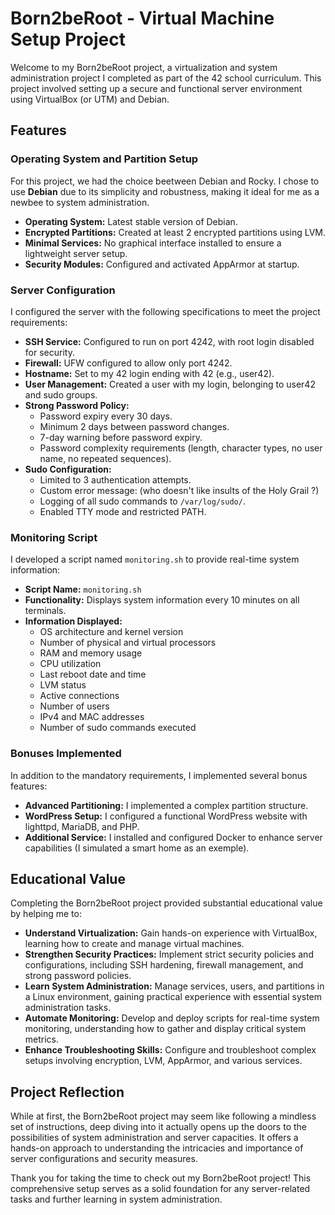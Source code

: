 # Born2beRoot - Virtual Machine Setup Project

Welcome to my Born2beRoot project, a virtualization and system administration project I completed as part of the 42 school curriculum. This project involved setting up a secure and functional server environment using VirtualBox (or UTM) and Debian.

## Features

### Operating System and Partition Setup
For this project, we had the choice beetween Debian and Rocky. I chose to use **Debian** due to its simplicity and robustness, making it ideal for me as a newbee to system administration.
- **Operating System:** Latest stable version of Debian.
- **Encrypted Partitions:** Created at least 2 encrypted partitions using LVM.
- **Minimal Services:** No graphical interface installed to ensure a lightweight server setup.
- **Security Modules:** Configured and activated AppArmor at startup.

### Server Configuration
I configured the server with the following specifications to meet the project requirements:
- **SSH Service:** Configured to run on port 4242, with root login disabled for security.
- **Firewall:** UFW configured to allow only port 4242.
- **Hostname:** Set to my 42 login ending with 42 (e.g., user42).
- **User Management:** Created a user with my login, belonging to user42 and sudo groups.
- **Strong Password Policy:**
  - Password expiry every 30 days.
  - Minimum 2 days between password changes.
  - 7-day warning before password expiry.
  - Password complexity requirements (length, character types, no user name, no repeated sequences).
- **Sudo Configuration:**
  - Limited to 3 authentication attempts.
  - Custom error message: (who doesn't like insults of the Holy Grail ?)
  - Logging of all sudo commands to `/var/log/sudo/`.
  - Enabled TTY mode and restricted PATH.

### Monitoring Script
I developed a script named `monitoring.sh` to provide real-time system information:
- **Script Name:** `monitoring.sh`
- **Functionality:** Displays system information every 10 minutes on all terminals.
- **Information Displayed:**
  - OS architecture and kernel version
  - Number of physical and virtual processors
  - RAM and memory usage
  - CPU utilization
  - Last reboot date and time
  - LVM status
  - Active connections
  - Number of users
  - IPv4 and MAC addresses
  - Number of sudo commands executed

### Bonuses Implemented
In addition to the mandatory requirements, I implemented several bonus features:
- **Advanced Partitioning:** I implemented a complex partition structure.
- **WordPress Setup:** I configured a functional WordPress website with lighttpd, MariaDB, and PHP.
- **Additional Service:** I installed and configured Docker to enhance server capabilities (I simulated a smart home as an exemple).

## Educational Value

Completing the Born2beRoot project provided substantial educational value by helping me to:

- **Understand Virtualization:** Gain hands-on experience with VirtualBox, learning how to create and manage virtual machines.
- **Strengthen Security Practices:** Implement strict security policies and configurations, including SSH hardening, firewall management, and strong password policies.
- **Learn System Administration:** Manage services, users, and partitions in a Linux environment, gaining practical experience with essential system administration tasks.
- **Automate Monitoring:** Develop and deploy scripts for real-time system monitoring, understanding how to gather and display critical system metrics.
- **Enhance Troubleshooting Skills:** Configure and troubleshoot complex setups involving encryption, LVM, AppArmor, and various services.

## Project Reflection

While at first, the Born2beRoot project may seem like following a mindless set of instructions, deep diving into it actually opens up the doors to the possibilities of system administration and server capacities. It offers a hands-on approach to understanding the intricacies and importance of server configurations and security measures.

Thank you for taking the time to check out my Born2beRoot project! This comprehensive setup serves as a solid foundation for any server-related tasks and further learning in system administration.
